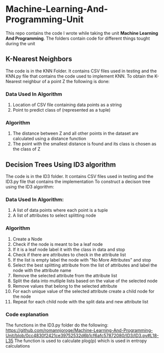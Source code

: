 # Machine-Learning-And-Programming-Unit
This repo contains the code I wrote while taking the unit **Machine Learning And Programming**.
The folders contain code for different things tought during the unit
## K-Nearest Neighbors
The code is in the KNN Folder. It contains CSV files used in testing and the KNN.py file that contains the code used to implement KNN.
To obtain the K-Nearest neighbur of a point Z the following is done:

### Data Used In Algorithm
1. Location of CSV file containing data points as a string
2. Point to predict class of (represented as a tuple)

### Algorithm
1. The distance between Z and all other points in the dataset are calculated using a distance function
2. The point with the smallest distance is found and its class is chosen as the class of Z

## Decision Trees Using ID3 algorithm
The code is in the ID3 folder. It contains CSV files used in testing and the ID3.py file that contains the implementation
To construct a decison tree using the ID3 algorithm:
### Data Used In Algorithm:
1. A list of data points where each point is a tuple
2. A list of attributes to select splitting node

### Algorithm
1. Create a Node
2. Check if the node is meant to be a leaf node
3. If it is a leaf node label it with the class in data and stop
4. Check if there are attributes to check in the attribute list
5. If the list is empty label the node with "No More Attributes" and stop
6. Select the best splitting attribute from the list of attributes and label the node with the attribute name
7. Remove the selected attribute from the attribute list
8. Split the data into mutliple lists based on the value of the selected node
9. Remove values that belong to the selected attribute 
10. For each unique value of the selected attribute create a child node for the node
11. Repeat for each child node with the split data and new attribute list

### Code explanation
The functions in the ID3.py folder do the following:
https://github.com/romannjoroge/Machine-Learning-And-Programming-Unit/blob/0cc4830f2421ce39752532d6b1cf6afc57872080/ID3/ID3.py#L18-L35
The function is used to calculate plog(p) which is used in entropy calculations

